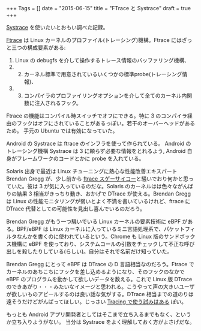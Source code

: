+++
Tags = []
date = "2015-06-15"
title = "FTrace と Systrace"
draft = true
+++

[Systrace](http://developer.android.com/tools/help/systrace.html) を使いたいとおもい調べた記録。

[Ftrace](https://www.kernel.org/doc/Documentation/trace/ftrace.txt) は Linux カーネルのプロファイル(トレーシング)機構。Ftrace にはざっと三つの構成要素がある:
1. Linux の debugfs を介して操作するトレース情報のバッファリング機構、
2. 2. カーネル標準で用意されているいくつかの標準probe(トレーシング情報)、
3. 3. コンパイラのプロファイリングオプションを介して全てのカーネル内関数に注入されるフック。

Ftrace の機能はコンパイル時スイッチでオフにできる。特に 3 のコンパイラ経由のフックはオフにされていることがあるっぽい。若干のオーバーヘッドがあるため。
手元の Ubuntu では有効になっていた。

Android の Systrace は ftrace のインフラを使って作られている。
Android のトレーシング機構 Systrace は 3 に頼らず必要な情報をとれるよう, Android 自身がフレームワークのコードとかに probe を入れている。

Solaris 出身で最近は Linux チューニングに熱心な性能改善エキスパート Brendan Gregg が、少し前から [ftrace スゲーサイコー](https://lwn.net/Articles/608497/)と騒いでおり何かと思っていた。彼は 3 が気に入っているのだな。Solaris のカーネルはは色々ながんばりの結果 3 相当がきっちり動き、おかげで DTrace が使える。Brendan Gregg は Linux の性能モニタリングが弱いとよく不満を書いているけれど、ftrace に DTrace 代替としての可能性を見出し喜んでいるのだろう。

Brendan Gregg がもう一つ騒いでいる Linux カーネルの要素技術に eBPF がある。BPF/eBPF は Linux カーネルに入っているミニ言語処理系で、パケットフィルタなんかを書くのに使われているという。Chrome も Linux 版のサンドボックス機構に eBPF を使っており、システムコールの引数をチェックして不正な呼び出しを殺したりしている(らしい)。自分はそれで名前だけ知っていた。

Brendan Gregg にとって eBPF は DTrace の D 言語相当なのだろう。Ftrace でカーネルのあちこちにフックを差し込めるようになり、そのフックのなかで eBPF のプログラムを動かして欲しいデータを数える。これで Linux 版 DTrace のできあがり・・・みたいなイメージと思われる。こうやって声の大きいユーザが欲しいものアピールするのは良い話な気がする。DTrace 相当までの道のりは遠そうだけどがんばってほしい。じっさい [Tracing で使う試みはある](https://lwn.net/Articles/599755/) ぽい。

もっとも Android アプリ開発者としてはそこまで立ち入るまでもなく、というか立ち入りようがない。
当分は Systrace をよく理解しておく方がよさげだな。
